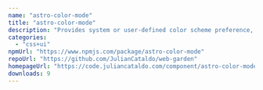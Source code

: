 ```yaml
---
name: "astro-color-mode"
title: "astro-color-mode"
description: "Provides system or user-defined color scheme preference, with a toggle mechanism. Settings are persisted, component is progressively enhanced and flash of unstyled content avoided. Also, it will provide an easier way to target theme with CSS / SCSS / JS."
categories:
  - "css+ui"
npmUrl: "https://www.npmjs.com/package/astro-color-mode"
repoUrl: "https://github.com/JulianCataldo/web-garden"
homepageUrl: "https://code.juliancataldo.com/component/astro-color-mode"
downloads: 9
---
```


